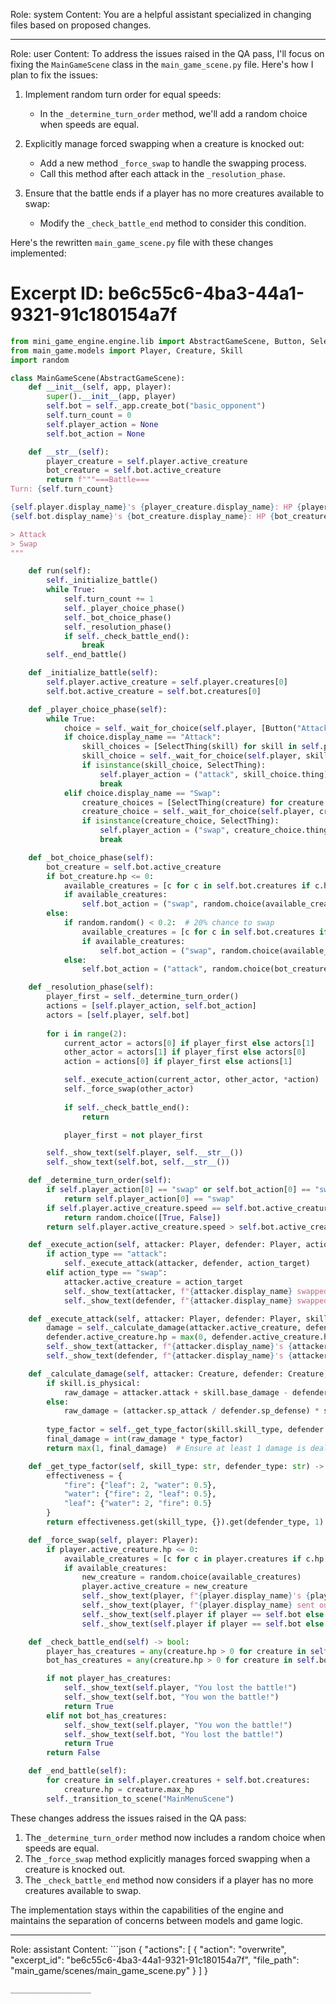 Role: system
Content: You are a helpful assistant specialized in changing files based on proposed changes.
__________________
Role: user
Content: To address the issues raised in the QA pass, I'll focus on fixing the `MainGameScene` class in the `main_game_scene.py` file. Here's how I plan to fix the issues:

1. Implement random turn order for equal speeds:
   - In the `_determine_turn_order` method, we'll add a random choice when speeds are equal.

2. Explicitly manage forced swapping when a creature is knocked out:
   - Add a new method `_force_swap` to handle the swapping process.
   - Call this method after each attack in the `_resolution_phase`.

3. Ensure that the battle ends if a player has no more creatures available to swap:
   - Modify the `_check_battle_end` method to consider this condition.

Here's the rewritten `main_game_scene.py` file with these changes implemented:

# Excerpt ID: be6c55c6-4ba3-44a1-9321-91c180154a7f
```python main_game/scenes/main_game_scene.py
from mini_game_engine.engine.lib import AbstractGameScene, Button, SelectThing
from main_game.models import Player, Creature, Skill
import random

class MainGameScene(AbstractGameScene):
    def __init__(self, app, player):
        super().__init__(app, player)
        self.bot = self._app.create_bot("basic_opponent")
        self.turn_count = 0
        self.player_action = None
        self.bot_action = None

    def __str__(self):
        player_creature = self.player.active_creature
        bot_creature = self.bot.active_creature
        return f"""===Battle===
Turn: {self.turn_count}

{self.player.display_name}'s {player_creature.display_name}: HP {player_creature.hp}/{player_creature.max_hp}
{self.bot.display_name}'s {bot_creature.display_name}: HP {bot_creature.hp}/{bot_creature.max_hp}

> Attack
> Swap
"""

    def run(self):
        self._initialize_battle()
        while True:
            self.turn_count += 1
            self._player_choice_phase()
            self._bot_choice_phase()
            self._resolution_phase()
            if self._check_battle_end():
                break
        self._end_battle()

    def _initialize_battle(self):
        self.player.active_creature = self.player.creatures[0]
        self.bot.active_creature = self.bot.creatures[0]

    def _player_choice_phase(self):
        while True:
            choice = self._wait_for_choice(self.player, [Button("Attack"), Button("Swap")])
            if choice.display_name == "Attack":
                skill_choices = [SelectThing(skill) for skill in self.player.active_creature.skills]
                skill_choice = self._wait_for_choice(self.player, skill_choices + [Button("Back")])
                if isinstance(skill_choice, SelectThing):
                    self.player_action = ("attack", skill_choice.thing)
                    break
            elif choice.display_name == "Swap":
                creature_choices = [SelectThing(creature) for creature in self.player.creatures if creature != self.player.active_creature and creature.hp > 0]
                creature_choice = self._wait_for_choice(self.player, creature_choices + [Button("Back")])
                if isinstance(creature_choice, SelectThing):
                    self.player_action = ("swap", creature_choice.thing)
                    break

    def _bot_choice_phase(self):
        bot_creature = self.bot.active_creature
        if bot_creature.hp <= 0:
            available_creatures = [c for c in self.bot.creatures if c.hp > 0 and c != bot_creature]
            if available_creatures:
                self.bot_action = ("swap", random.choice(available_creatures))
        else:
            if random.random() < 0.2:  # 20% chance to swap
                available_creatures = [c for c in self.bot.creatures if c.hp > 0 and c != bot_creature]
                if available_creatures:
                    self.bot_action = ("swap", random.choice(available_creatures))
            else:
                self.bot_action = ("attack", random.choice(bot_creature.skills))

    def _resolution_phase(self):
        player_first = self._determine_turn_order()
        actions = [self.player_action, self.bot_action]
        actors = [self.player, self.bot]
        
        for i in range(2):
            current_actor = actors[0] if player_first else actors[1]
            other_actor = actors[1] if player_first else actors[0]
            action = actions[0] if player_first else actions[1]

            self._execute_action(current_actor, other_actor, *action)
            self._force_swap(other_actor)
            
            if self._check_battle_end():
                return

            player_first = not player_first

        self._show_text(self.player, self.__str__())
        self._show_text(self.bot, self.__str__())

    def _determine_turn_order(self):
        if self.player_action[0] == "swap" or self.bot_action[0] == "swap":
            return self.player_action[0] == "swap"
        if self.player.active_creature.speed == self.bot.active_creature.speed:
            return random.choice([True, False])
        return self.player.active_creature.speed > self.bot.active_creature.speed

    def _execute_action(self, attacker: Player, defender: Player, action_type: str, action_target: Creature | Skill):
        if action_type == "attack":
            self._execute_attack(attacker, defender, action_target)
        elif action_type == "swap":
            attacker.active_creature = action_target
            self._show_text(attacker, f"{attacker.display_name} swapped to {action_target.display_name}!")
            self._show_text(defender, f"{attacker.display_name} swapped to {action_target.display_name}!")

    def _execute_attack(self, attacker: Player, defender: Player, skill: Skill):
        damage = self._calculate_damage(attacker.active_creature, defender.active_creature, skill)
        defender.active_creature.hp = max(0, defender.active_creature.hp - damage)
        self._show_text(attacker, f"{attacker.display_name}'s {attacker.active_creature.display_name} used {skill.display_name} and dealt {damage} damage!")
        self._show_text(defender, f"{attacker.display_name}'s {attacker.active_creature.display_name} used {skill.display_name} and dealt {damage} damage!")

    def _calculate_damage(self, attacker: Creature, defender: Creature, skill: Skill) -> int:
        if skill.is_physical:
            raw_damage = attacker.attack + skill.base_damage - defender.defense
        else:
            raw_damage = (attacker.sp_attack / defender.sp_defense) * skill.base_damage
        
        type_factor = self._get_type_factor(skill.skill_type, defender.creature_type)
        final_damage = int(raw_damage * type_factor)
        return max(1, final_damage)  # Ensure at least 1 damage is dealt

    def _get_type_factor(self, skill_type: str, defender_type: str) -> float:
        effectiveness = {
            "fire": {"leaf": 2, "water": 0.5},
            "water": {"fire": 2, "leaf": 0.5},
            "leaf": {"water": 2, "fire": 0.5}
        }
        return effectiveness.get(skill_type, {}).get(defender_type, 1)

    def _force_swap(self, player: Player):
        if player.active_creature.hp <= 0:
            available_creatures = [c for c in player.creatures if c.hp > 0]
            if available_creatures:
                new_creature = random.choice(available_creatures)
                player.active_creature = new_creature
                self._show_text(player, f"{player.display_name}'s {player.active_creature.display_name} was knocked out!")
                self._show_text(player, f"{player.display_name} sent out {new_creature.display_name}!")
                self._show_text(self.player if player == self.bot else self.bot, f"{player.display_name}'s {player.active_creature.display_name} was knocked out!")
                self._show_text(self.player if player == self.bot else self.bot, f"{player.display_name} sent out {new_creature.display_name}!")

    def _check_battle_end(self) -> bool:
        player_has_creatures = any(creature.hp > 0 for creature in self.player.creatures)
        bot_has_creatures = any(creature.hp > 0 for creature in self.bot.creatures)

        if not player_has_creatures:
            self._show_text(self.player, "You lost the battle!")
            self._show_text(self.bot, "You won the battle!")
            return True
        elif not bot_has_creatures:
            self._show_text(self.player, "You won the battle!")
            self._show_text(self.bot, "You lost the battle!")
            return True
        return False

    def _end_battle(self):
        for creature in self.player.creatures + self.bot.creatures:
            creature.hp = creature.max_hp
        self._transition_to_scene("MainMenuScene")
```

These changes address the issues raised in the QA pass:
1. The `_determine_turn_order` method now includes a random choice when speeds are equal.
2. The `_force_swap` method explicitly manages forced swapping when a creature is knocked out.
3. The `_check_battle_end` method now considers if a player has no more creatures available to swap.

The implementation stays within the capabilities of the engine and maintains the separation of concerns between models and game logic.
__________________
Role: assistant
Content: ```json
{
  "actions": [
    {
      "action": "overwrite",
      "excerpt_id": "be6c55c6-4ba3-44a1-9321-91c180154a7f",
      "file_path": "main_game/scenes/main_game_scene.py"
    }
  ]
}
```
__________________
